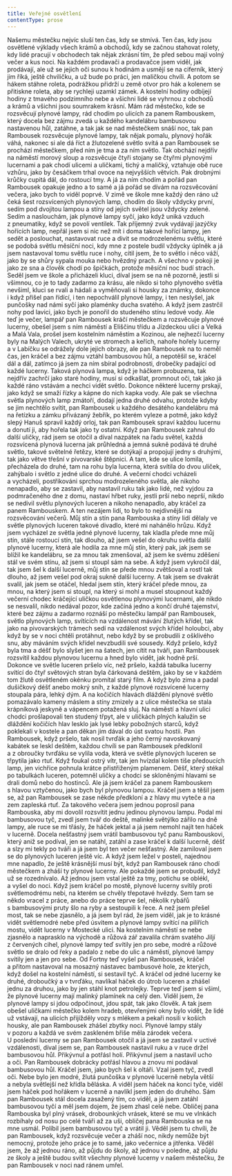 ```yaml
---
title: Veřejné osvětlení
contentType: prose
---
```


Našemu městečku nejvíc sluší ten čas, kdy se stmívá. Ten čas, kdy jsou osvětlené výklady všech krámů a obchodů, kdy se začnou stahovat rolety, kdy lidé pracují v obchodech tak nějak zkrásní tím, že před sebou mají volný večer a kus noci. Na každém prodavači a prodavačce jsem viděl, jak prodávají, ale už se jejich oči sunou k hodinám a usmějí se na ciferník, který jim říká, ještě chviličku, a už bude po práci, jen maličkou chvíli. A potom se hákem stáhne roleta, podrážkou přidrží u země otvor pro hák a kolenem se přitiskne roleta, aby se rychleji uzamkl zámek. A kostelní hodiny odbíjejí hodiny z tmavého podzimního nebe a všichni lidé se vyhrnou z obchodů a krámů a všichni jsou soumrakem krásní. Mám rád městečko, kde se rozsvěcují plynové lampy, rád chodím po ulicích za panem Rambouskem, který docela bez zájmu zvedá u každého kandelábru bambusovou nastavenou hůl, zatáhne, a tak jak se nad městečkem snáší noc, tak pan Rambousek rozsvěcuje plynové lampy, tak nějak pomalu, plynový hořák váhá, nakonec si ale dá říct a žlutozelené světlo svítá a pan Rambousek se prochází městečkem, před ním je tma a za ním světlo. Tak obchází nejdřív na náměstí morový sloup a rozsvěcuje čtyři stojany se čtyřmi plynovými lucernami a pak chodí ulicemi a uličkami, tichý a maličký, vztahuje obě ruce vzhůru, jako by česáčkem trhal ovoce na nejvyšších větvích. Pak drobnými krůčky cupitá dál, do rostoucí tmy. A já za ním chodím a pořád pan Rambousek opakuje jedno a to samé a já pořád se dívám na rozsvěcování večera, jako bych to viděl poprvé. V zimě ve škole mne každý den ráno už čeká šest rozsvícených plynových lamp, chodím do školy vždycky první, sedím pod dvojitou lampou a stíny od jejích světel jsou vždycky zelené. Sedím a naslouchám, jak plynové lampy syčí, jako když uniká vzduch z pneumatiky, když se povolí ventilek. Tak příjemný zvuk vydávají jazýčky hořících lamp, nepřál jsem si nic než mít i doma takové hořící lampy, jen sedět a poslouchat, nastavovat ruce a divit se modrozelenému světlu, které se podobá světlu měsíční noci, kdy mne z postele budil vždycky úplněk a já jsem nastavoval tomu světlu ruce i nohy, cítil jsem, že to světlo i něco váží, jako by se shůry sypala mouka nebo hvězdný prach. A všechno v pokoji je jako ze sna a člověk chodí po špičkách, protože měsíční noc budí strach. Seděl jsem ve škole a přicházeli kluci, díval jsem se na ně pozorně, jestli si všimnou, co je to tady zadarmo za krásu, ale nikdo si toho plynového světla nevšiml, kluci se rvali a hádali a vyměňovali si housky za známky, dokonce i když přišel pan řídící, i ten nepochválil plynové lampy, i ten neslyšel, jak punčošky nad námi syčí jako plaménky ducha svatého. A když jsem zastrčil nohy pod lavici, jako bych je ponořil do studeného stínu ledové vody. Ale teď je večer, lampář pan Rambousek kráčí městečkem a rozsvěcuje plynové lucerny, obešel jsem s ním náměstí a Eliščinu třídu a Jízdeckou ulici a Velká a Malá Vala, prošel jsem kostelním náměstím a Kozinou, ale nejhezčí lucerny byly na Malých Valech, ukryté ve stromech a keřích, nahoře hořely lucerny a v Labíčku se odrážely dole jejich obrazy, ale pan Rambousek na to neměl čas, jen kráčel a bez zájmu vztáhl bambusovou hůl, a nepotěšil se, kráčel dál a dál, zatímco já jsem za ním sbíral podrobnosti, drobečky padající od každé lucerny. Taková plynová lampa, když je háčkem probuzena, tak nejdřív zachrčí jako staré hodiny, musí si odkašlat, promnout oči, tak jako já každé ráno vstávám a nechci vidět světlo. Dokonce některé lucerny prskají, jako když se smaží řízky a kápne do nich kapka vody. Ale pak se všechna světla plynových lamp zmátoří, dodají jedna druhé odvahu, protože kdyby se jim nechtělo svítit, pan Rambousek u každého desátého kandelábru má na řetízku a zámku přivázaný žebřík, po kterém vyleze a potmě, jako když slepý Hanuš spravil každý orloj, tak pan Rambousek spraví každou lucernu a donutí ji, aby hořela tak jako ty ostatní. Když pan Rambousek zahnul do další uličky, rád jsem se otočil a díval nazpátek na řadu světel, každá rozsvícená plynová lucerna jak průhledná a jemná sukně podává té druhé světlo, takové světelné řetězy, které se dotýkají a propojují jedny s druhými, tak jako větve třešní v pivovarské štěpnici. A tam, kde se ulice lomila, přecházela do druhé, tam na rohu byla lucerna, která svítila do dvou uliček, zahýbalo i světlo z jedné ulice do druhé. A večerní chodci vcházeli a vycházeli, postřikováni sprchou modrozeleného světla, ale nikoho nenapadlo, aby se zastavil, aby nastavil ruku tak jako lidé, než vyjdou za podmračeného dne z domu, nastaví hřbet ruky, jestli prší nebo neprší, nikdo se nedivil světlu plynových luceren a nikoho nenapadlo, aby kráčel za panem Rambouskem. A ten nezájem lidí, to bylo to nejdivnější na rozsvěcování večerů. Můj stín a stín pana Rambouska a stíny lidí dělaly ve světle plynových luceren takové divadlo, které mi nahánělo hrůzu. Když jsem vycházel ze světla jedné plynové lucerny, tak kladla přede mne můj stín, stále rostoucí stín, tak dlouho, až jsem vešel do okruhu světla další plynové lucerny, která ale hodila za mne můj stín, který pak, jak jsem se blížil ke kandelábru, se za mnou tak zmenšoval, až jsem ke svému zděšení stál ve svém stínu, až jsem si stoupl sám na sebe. A když jsem vykročil dál, tak jsem šel k další lucerně, můj stín se přede mnou zvětšoval a rostl tak dlouho, až jsem vešel pod okraj sukně další lucerny. A tak jsem se dvakrát svalil, jak jsem se otáčel, hledal jsem stín, který kráčel přede mnou, za mnou, na který jsem si stoupl, na který si mohl a musel stoupnout každý večerní chodec kráčející uličkou osvětlenou plynovými lucernami, ale nikdo se nesvalil, nikdo nedával pozor, kde začíná jedno a končí druhé tajemství, které bez zájmu a zadarmo roznáší po městečku lampář pan Rambousek, světlo plynových lamp, svítících na vzdálenost mávání žlutých křídel, tak jako na pivovarských trámech sedí na vzdálenost svých křídel holoubci, aby když by se v noci chtěli protáhnut, nebo když by se probudili z ošklivého snu, aby máváním svých křídel nevzbudili své sousedy. Když pršelo, když byla tma a déšť bylo slyšet jen na šatech, jen cítit na tváři, pan Rambousek rozsvítil každou plynovou lucernu a hned bylo vidět, jak hodně prší. Dokonce ve světle luceren pršelo víc, než pršelo, každá tabulka lucerny svítící do čtyř světových stran byla čárkovaná deštěm, jako by se v každém tom žlutě osvětleném okénku promítal starý film. A když bylo zima a padal dušičkový déšť anebo mokrý sníh, z každé plynové rozsvícené lucerny stoupala pára, lehký dým. A na kočičích hlavách dláždění plynové světlo pomazávalo kameny máslem a stíny zmizely a z ulice městečka se stala krápníková jeskyně a vápencem potažená sluj. Na náměstí a hlavní ulici chodci prošlapovali ten studený třpyt, ale v uličkách plných kalužin se dláždění kočičích hlav lesklo jak lysé lebky pobožných starců, když poklekali v kostele a pan děkan jim dával do úst svatou hostii. Pan Rambousek, když pršelo, tak nosil tvrďák a jeho černý navoskovaný kabátek se leskl deštěm, každou chvíli se pan Rambousek předklonil a z obroučky tvrďáku se vylila voda, která ve světle plynových luceren se třpytila jako rtuť. Když foukal ostrý vítr, tak jen hvízdal kolem tiše předoucích lamp, jen vichřice pohnula krátce přistřiženým plamenem. Déšť, který stékal po tabulkách luceren, potemněl uličky a chodci se skloněnými hlavami se drali domů nebo do hostinců. Ale já jsem kráčel za panem Rambouskem s hlavou vztyčenou, jako bych byl plynovou lampou. Kráčel jsem a těšil jsem se, až pan Rambousek se zase někde předkloní a z hlavy mu vyteče a na zem zapleská rtuť. Za takového večera jsem jednou poprosil pana Rambouska, aby mi dovolil rozsvítit jednu jedinou plynovou lampu. Podal mi bambusovou tyč, zvedl jsem tvář do deště, malinké světýlko zářilo na dně lampy, ale ruce se mi třásly, že háček jektal a já jsem nemohl najít ten háček v lucerně. Docela nešťastný jsem vrátil bambusovou tyč panu Rambouskovi, který aniž se podíval, jen se natáhl, zatáhl a zase kráčel k další lucerně, déšť a slzy mi tekly po tváři a já jsem byl ten večer nešťastný. Ale zamiloval jsem se do plynových luceren ještě víc. A když jsem ležel v posteli, najednou mne napadlo, že ještě krásnější musí být, když pan Rambousek ráno chodí městečkem a zháší ty plynové lucerny. Ale pokaždé jsem se probudil, když už se rozednívalo. Až jednou jsem vstal ještě za tmy, potichu se oblékl, a vyšel do noci. Když jsem kráčel po mostě, plynové lucerny svítily proti světlemodrému nebi, na kterém se chvěly třepotavé hvězdy. Sem tam se někdo vracel z práce, anebo do práce teprve šel, několik rybářů s bambusovými pruty šlo na ryby a sestoupili k řece. A než jsem přešel most, tak se nebe zjasnělo, a já jsem byl rád, že jsem viděl, jak je to krásné vidět světlemodré nebe před úsvitem a plynové lampy svítící na pilířích mostu, vidět lucerny v Mostecké ulici. Na kostelním náměstí se nebe zjasnělo a naprasklo na východě a růžová zář zavalila chrám svatého Jiljí z červených cihel, plynové lampy teď svítily jen pro sebe, modré a růžové světlo se dralo od řeky a padalo z nebe do ulic a náměstí, plynové lampy svítily jen a jen pro sebe. Od Fortny teď vyšel pan Rambousek, kráčel a přitom nastavoval na mosazný nástavec bambusové hole, ze kterých, když došel na kostelní náměstí, si sestavil tyč. A kráčel od jedné lucerny ke druhé, droboučký a v tvrďáku, navlíkal háček do útrob luceren a zhášel jednu za druhou, jako by jen stáhl knot petrolejky. Teprve teď jsem si všiml, že plynové lucerny mají malinký plamínek na celý den. Viděl jsem, že plynové lampy si jdou odpočinout, jdou spát, tak jako člověk. A tak jsem obešel uličkami městečko kolem hradeb, otevřenými okny bylo vidět, že lidé už vstávají, na ulicích přijížděly vozy s mlékem a pekaři nosili v koších housky, ale pan Rambousek zhášel zbytky noci. Plynové lampy stály v pozoru a každá ve svém zaskleném břiše měla zárodek večera. U poslední lucerny se pan Rambousek otočil a já jsem se zastavil v uctivé vzdálenosti, díval jsem se, pan Rambousek nastavil ruku a v ruce držel bambusovou hůl. Přikývnul a potřásl holí. Přikývnul jsem a nastavil ucho a oči. Pan Rambousek dobrácky potřásl hlavou a znovu mi podával bambusovou hůl. Kráčel jsem, jako bych šel k oltáři. Vzal jsem tyč, zvedl oči. Nebe bylo jen modré, žlutá punčoška v plynové lucerně nebyla větší a nebyla světlejší než křídla běláska. A viděl jsem háček na konci tyče, viděl jsem háček pod hořákem v lucerně a navlíkl jsem jeden do druhého. Sám pan Rambousek stál docela zasažený tím, co viděl, a já jsem zatáhl bambusovou tyčí a měl jsem dojem, že jsem zhasl celé nebe. Obličej pana Rambouska byl plný vrásek, drobounkých vrásek, které se mu ve vlnkách rozbíhaly od nosu po celé tváři až za uši, obličej pana Rambouska se na mne usmál. Políbil jsem bambusovou tyč a vrátil ji. Věděl jsem tu chvíli, že pan Rambousek, když rozsvěcuje večer a zháší noc, nikdy nemůže být nemocný, protože jeho práce je to samé, jako večernice a jitřenka. Věděl jsem, že až jednou ráno, až půjdu do školy, až jednou v poledne, až půjdu ze školy a ještě budou svítit všechny plynové lucerny v našem městečku, že pan Rambousek v noci nad ránem umřel.
